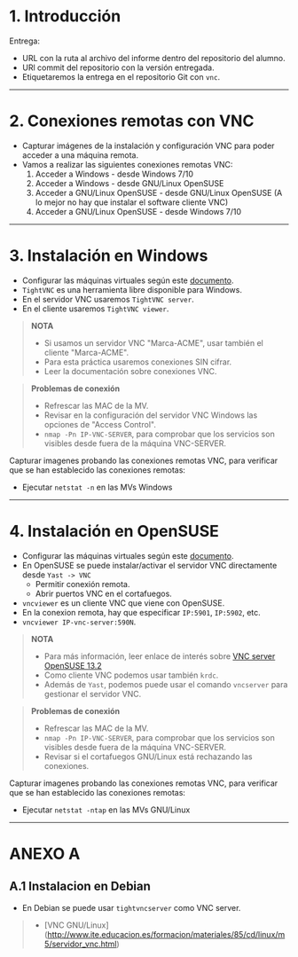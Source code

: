 
# 1. Introducción

Entrega:
* URL con la ruta al archivo del informe dentro del repositorio del alumno.
* URl commit del repositorio con la versión entregada.
* Etiquetaremos la entrega en el repositorio Git con `vnc`.

---

# 2. Conexiones remotas con VNC

* Capturar imágenes de la instalación y configuración VNC para poder acceder a una máquina remota.
* Vamos a realizar las siguientes conexiones remotas VNC:
    1. Acceder a Windows - desde Windows 7/10
    1. Acceder a Windows - desde GNU/Linux OpenSUSE
    1. Acceder a GNU/Linux OpenSUSE - desde GNU/Linux OpenSUSE (A lo mejor no hay que instalar el software cliente VNC)
    1. Acceder a GNU/Linux OpenSUSE - desde Windows 7/10

---

# 3. Instalación en Windows

* Configurar las máquinas virtuales según este [documento](../../global/configuracion/).
* `TightVNC` es una herramienta libre disponible para Windows.
* En el servidor VNC usaremos `TightVNC server`.
* En el cliente usaremos `TightVNC viewer`.

> **NOTA**
>
> * Si usamos un servidor VNC "Marca-ACME", usar también el cliente "Marca-ACME".
> * Para esta práctica usaremos conexiones SIN cifrar.
> * Leer la documentación sobre conexiones VNC.

> **Problemas de conexión**
>
> * Refrescar las MAC de la MV.
> * Revisar en la configuración del servidor VNC Windows las opciones de "Access Control".
> * `nmap -Pn IP-VNC-SERVER`, para comprobar que los servicios son visibles
desde fuera de la máquina VNC-SERVER.

Capturar imagenes probando las conexiones remotas VNC, para verificar
que se han establecido las conexiones remotas:
* Ejecutar `netstat -n` en las MVs Windows

---

# 4. Instalación en OpenSUSE

* Configurar las máquinas virtuales según este [documento](../../global/configuracion/).
* En OpenSUSE se puede instalar/activar el servidor VNC directamente desde `Yast -> VNC`
    * Permitir conexión remota.
    * Abrir puertos VNC en el cortafuegos.
* `vncviewer` es un cliente VNC que viene con OpenSUSE.
* En la conexion remota, hay que especificar `IP:5901`, `IP:5902`, etc.
* `vncviewer IP-vnc-server:590N`.

> **NOTA**
>
> * Para más información, leer enlace de interés sobre [VNC server OpenSUSE 13.2](https://www.howtoforge.com/tutorial/vnc-server-on-opensuse-13.2/)
> * Como cliente VNC podemos usar también `krdc`.
> * Además de `Yast`, podemos puede usar el comando `vncserver` para
gestionar el servidor VNC.

> **Problemas de conexión**
>
> * Refrescar las MAC de la MV.
> * `nmap -Pn IP-VNC-SERVER`, para comprobar que los servicios son visibles
desde fuera de la máquina VNC-SERVER.
> * Revisar si el cortafuegos GNU/Linux está rechazando las conexiones.

Capturar imagenes probando las conexiones remotas VNC, para verificar
que se han establecido las conexiones remotas:
* Ejecutar `netstat -ntap` en las MVs GNU/Linux

---

# ANEXO A

## A.1 Instalacion en Debian

* En Debian se puede usar `tightvncserver` como VNC server.

> * [VNC GNU/Linux] (http://www.ite.educacion.es/formacion/materiales/85/cd/linux/m5/servidor_vnc.html)
